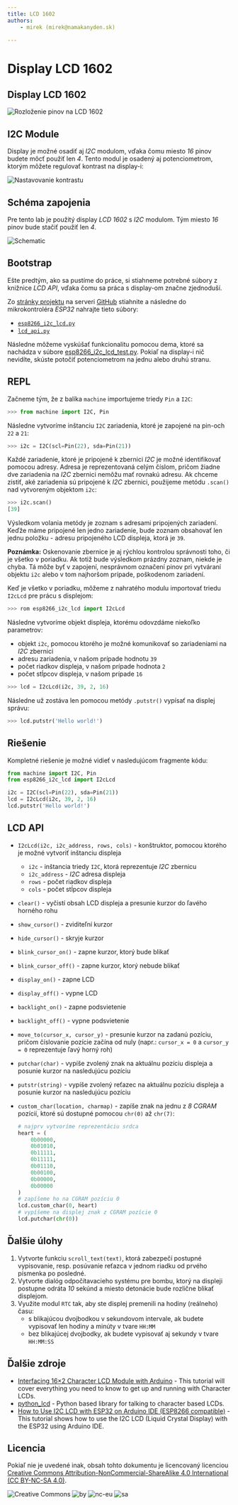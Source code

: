 ```yaml
---
title: LCD 1602
authors:
	- mirek (mirek@namakanyden.sk)

---
```

# Display LCD 1602

## Display LCD 1602

![Rozloženie pinov na LCD 1602](images/lcd.1602.pinout.png)

## I2C Module

Display je možné osadiť aj _I2C_ modulom, vďaka čomu miesto _16_ pinov budete môcť použiť len _4_. Tento modul je osadený aj potenciometrom, ktorým môžete regulovať kontrast na display-i:

![Nastavovanie kontrastu](images/lcd.1602.adjust.pot.jpg)


## Schéma zapojenia

Pre tento lab je použitý display _LCD 1602_ s _I2C_ modulom. Tým miesto _16_ pinov bude stačiť použiť len _4_.

![Schematic](images/lcd.1602.png)

## Bootstrap

Ešte predtým, ako sa pustíme do práce, si stiahneme potrebné súbory z knižnice _LCD API_, vďaka čomu sa práca s display-om značne zjednoduší.

Zo [stránky projektu](https://github.com/dhylands/python_lcd) na serveri [GitHub](https://github.com) stiahnite a následne do mikrokontroléra _ESP32_ nahrajte tieto súbory:

* [`esp8266_i2c_lcd.py`](https://github.com/dhylands/python_lcd/blob/master/lcd/esp8266_i2c_lcd.py)
* [`lcd_api.py`](https://github.com/dhylands/python_lcd/blob/master/lcd/lcd_api.py)

Následne môžeme vyskúšať funkcionalitu pomocou dema, ktoré sa nachádza v súbore [esp8266_i2c_lcd_test.py](https://github.com/dhylands/python_lcd/blob/master/lcd/esp8266_i2c_lcd_test.py). Pokiaľ na display-i nič nevidíte, skúste potočiť potenciometrom na jednu alebo druhú stranu.

## REPL

Začneme tým, že z balíka `machine` importujeme triedy `Pin` a `I2C`:

```python
>>> from machine import I2C, Pin
```

Následne vytvoríme inštanciu `I2C` zariadenia, ktoré je zapojené na pin-och `22` a `21`:

```python
>>> i2c = I2C(scl=Pin(22), sda=Pin(21))
```

Každé zariadenie, ktoré je pripojené k zbernici _I2C_ je možné identifikovať pomocou adresy. Adresa je reprezentovaná celým číslom, pričom žiadne dve zariadenia na _I2C_ zbernici nemôžu mať rovnakú adresu. Ak chceme zistiť, aké zariadenia sú pripojené k _I2C_ zbernici, použijeme metódu `.scan()` nad vytvoreným objektom `i2c`:

```python
>>> i2c.scan()
[39]
```

Výsledkom volania metódy je zoznam s adresami pripojených zariadení. Keďže máme pripojené len jedno zariadenie, bude zoznam obsahovať len jednu položku - adresu pripojeného LCD displeja, ktorá je `39`.

**Poznámka:** Oskenovanie zbernice je aj rýchlou kontrolou správnosti toho, či je všetko v poriadku. Ak totiž bude výsledkom prázdny zoznam, niekde je chyba. Tá môže byť v zapojení, nesprávnom označení pinov pri vytváraní objektu `i2c` alebo v tom najhoršom prípade, poškodenom zariadení.

Keď je všetko v poriadku, môžeme z nahratého modulu importovať triedu `I2cLcd` pre prácu s displejom:

```python
>>> rom esp8266_i2c_lcd import I2cLcd
```

Následne vytvoríme objekt displeja, ktorému odovzdáme niekoľko parametrov:

* objekt `i2c`, pomocou ktorého je možné komunikovať so zariadeniami na _I2C_ zbernici
* adresu zariadenia, v našom prípade hodnotu `39`
* počet riadkov displeja, v našom prípade hodnota `2`
* počet stĺpcov displeja, v našom prípade `16`


```python
>>> lcd = I2cLcd(i2c, 39, 2, 16)
```

Následne už zostáva len pomocou metódy `.putstr()` vypísať na displej správu:

```python
>>> lcd.putstr('Hello world!')
```

## Riešenie

Kompletné riešenie je možné vidieť v nasledujúcom fragmente kódu:


```python
from machine import I2C, Pin
from esp8266_i2c_lcd import I2cLcd

i2c = I2C(scl=Pin(22), sda=Pin(21))
lcd = I2cLcd(i2c, 39, 2, 16)
lcd.putstr('Hello world!')
```

## LCD API

- `I2cLcd(i2c, i2c_address, rows, cols)` - konštruktor, pomocou ktorého je možné vytvoriť inštanciu displeja

  - `i2c` - inštancia triedy `I2C`, ktorá reprezentuje _I2C_ zbernicu
  - `i2c_address` - _I2C_ adresa displeja
  - `rows` - počet riadkov displeja
  - `cols` - počet stĺpcov displeja

- `clear()` - vyčistí obsah LCD displeja a presunie kurzor do ľavého horného rohu

- `show_cursor()` - zviditeľní kurzor

- `hide_cursor()` - skryje kurzor

- `blink_cursor_on()` - zapne kurzor, ktorý bude blikať

- `blink_cursor_off()` - zapne kurzor, ktorý nebude blikať 

- `display_on()` - zapne LCD

- `display_off()` - vypne LCD

- `backlight_on()` - zapne podsvietenie

- `backlight_off()` - vypne podsvietenie

- `move_to(cursor_x, cursor_y)` - presunie kurzor na zadanú pozíciu, pričom číslovanie pozície začína od nuly (napr.: `cursor_x = 0` a `cursor_y = 0` reprezentuje ľavý horný roh)

- `putchar(char)` - vypíše zvolený znak na aktuálnu pozíciu displeja a posunie kurzor na nasledujúcu pozíciu

- `putstr(string)` - vypíše zvolený reťazec na aktuálnu pozíciu displeja a posunie kurzor na nasledujúcu pozíciu

- `custom_char(location, charmap)` - zapíše znak na jednu z _8_ _CGRAM_ pozícií, ktoré sú dostupné pomocou `chr(0)` až `chr(7)`:

  ```python
  # najprv vytvoríme reprezentáciu srdca
  heart = (
      0b00000,
      0b01010,
      0b11111,
      0b11111,
      0b01110,
      0b00100,
      0b00000,
      0b00000
  )
  # zapíšeme ho na CGRAM pozíciu 0
  lcd.custom_char(0, heart)
  # vypíšeme na displej znak z CGRAM pozície 0
  lcd.putchar(chr(0))
  ```

## Ďalšie úlohy

1. Vytvorte funkciu `scroll_text(text)`, ktorá zabezpečí postupné vypisovanie, resp. posúvanie reťazca v jednom riadku od prvého písmenka po posledné.
2. Vytvorte dialóg odpočítavacieho systému pre bombu, ktorý na displeji postupne odráta _10_ sekúnd a miesto detonácie bude rozlične blikať displejom.
3. Využite modul `RTC` tak, aby ste displej premenili na hodiny (reálneho) času:
   * s blikajúcou dvojbodkou v sekundovom intervale, ak budete vypisovať len hodiny a minúty v tvare `HH:MM`
   * bez blikajúcej dvojbodky, ak budete vypisovať aj sekundy v tvare `HH:MM:SS`


## Ďalšie zdroje

* [Interfacing 16×2 Character LCD Module with Arduino](https://lastminuteengineers.com/arduino-1602-character-lcd-tutorial/) - This tutorial will cover everything you need to know to get up and running with Character LCDs.
* [python_lcd](https://github.com/dhylands/python_lcd) - Python based library for talking to character based LCDs.
* [How to Use I2C LCD with ESP32 on Arduino IDE (ESP8266 compatible)](https://randomnerdtutorials.com/esp32-esp8266-i2c-lcd-arduino-ide/) - This tutorial shows how to use the I2C LCD (Liquid Crystal Display) with the ESP32 using Arduino IDE.


## Licencia

Pokiaľ nie je uvedené inak, obsah tohto dokumentu je licencovaný licenciou [Creative Commons Attribution-NonCommercial-ShareAlike 4.0 International (CC BY-NC-SA 4.0)](https://creativecommons.org/licenses/by-nc-sa/4.0/).

![Creative Commons](images/cc.svg) ![by](images/by.svg) ![nc-eu](images/nc-eu.svg) ![sa](images/sa.svg)
